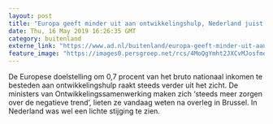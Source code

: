 ```yaml
---
layout: post
title: "Europa geeft minder uit aan ontwikkelingshulp, Nederland juist iets meer"
date: Thu, 16 May 2019 16:26:35 GMT
category: buitenland
externe_link: "https://www.ad.nl/buitenland/europa-geeft-minder-uit-aan-ontwikkelingshulp-nederland-juist-iets-meer~a778e0150/"
feature_image: "https://images0.persgroep.net/rcs/4MoQgYmht2JXCvMJosfmokfTLJ0/diocontent/147847611/_fitwidth/400/?appId=21791a8992982cd8da851550a453bd7f&quality=0.7"
---
```


De Europese doelstelling om 0,7 procent van het bruto nationaal inkomen te besteden aan ontwikkelingshulp raakt steeds verder uit het zicht. De ministers van Ontwikkelingssamenwerking maken zich ‘steeds meer zorgen over de negatieve trend’, lieten ze vandaag weten na overleg in Brussel. In Nederland was wel een lichte stijging te zien.
